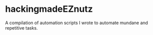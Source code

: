 # hackingmadeEZnutz
A compilation of automation scripts I wrote to automate mundane and repetitive tasks.
